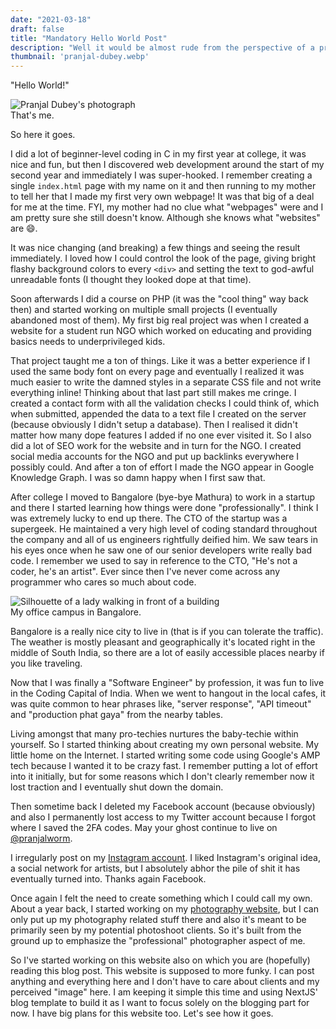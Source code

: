```yaml
---
date: "2021-03-18"
draft: false
title: "Mandatory Hello World Post"
description: "Well it would be almost rude from the perspective of a programmer not to begin with a Hello World post."
thumbnail: 'pranjal-dubey.webp'
---
```


"Hello World!"

<div class="post-image-wrapper post-top-image-wrapper">
  <img src="/images/pranjal-dubey.webp" class="post-image" alt="Pranjal Dubey's photograph" />
  <div class="post-image-caption">
    That's me.
  </div>
</div>

So here it goes.

I did a lot of beginner-level coding in C in my first year at college, it was nice and fun, but then I discovered web development around the start of my second year and immediately I was super-hooked. I remember creating a single `index.html` page with my name on it and then running to my mother to tell her that I made my first very own webpage! It was that big of a deal for me at the time. FYI, my mother had no clue what "webpages" were and I am pretty sure she still doesn't know. Although she knows what "websites" are 😄.

It was nice changing (and breaking) a few things and seeing the result immediately. I loved how I could control the look of the page, giving bright flashy background colors to every `<div>` and setting the text to god-awful unreadable fonts (I thought they looked dope at that time).

Soon afterwards I did a course on PHP (it was the "cool thing" way back then) and started working on multiple small projects (I eventually abandoned most of them). My first big real project was when I created a website for a student run NGO which worked on educating and providing basics needs to underprivileged kids. 

That project taught me a ton of things. Like it was a better experience if I used the same body font on every page and eventually I realized it was much easier to write the damned styles in a separate CSS file and not write everything inline! Thinking about that last part still makes me cringe. I created a contact form with all the validation checks I could think of, which when submitted, appended the data to a text file I created on the server (because obviously I didn't setup a database). Then I realised it didn't matter how many dope features I added if no one ever visited it. So I also did a lot of SEO work for the website and in turn for the NGO. I created social media accounts for the NGO and put up backlinks everywhere I possibly could. And after a ton of effort I made the NGO appear in Google Knowledge Graph. I was so damn happy when I first saw that.

After college I moved to Bangalore (bye-bye Mathura) to work in a startup and there I started learning how things were done "professionally". I think I was extremely lucky to end up there. The CTO of the startup was a supergeek. He maintained a very high level of coding standard throughout the company and all of us engineers rightfully deified him. We saw tears in his eyes once when he saw one of our senior developers write really bad code. I remember we used to say in reference to the CTO, "He's not a coder, he's an artist". Ever since then I've never come across any programmer who cares so much about code.

<div class="post-image-wrapper">
  <img src="/images/bangalore-office.webp" class="post-image" alt="Silhouette of a lady walking in front of a building" />
  <div class="post-image-caption">
    My office campus in Bangalore.
  </div>
</div>


Bangalore is a really nice city to live in (that is if you can tolerate the traffic). The weather is mostly pleasant and geographically it's located right in the middle of South India, so there are a lot of easily accessible places nearby if you like traveling.

Now that I was finally a "Software Engineer" by profession, it was fun to live in the Coding Capital of India. When we went to hangout in the local cafes, it was quite common to hear phrases like, "server response", "API timeout" and "production phat gaya" from the nearby tables.

Living amongst that many pro-techies nurtures the baby-techie within yourself. So I started thinking about creating my own personal website. My little home on the Internet. I started writing some code using Google's AMP tech because I wanted it to be crazy fast. I remember putting a lot of effort into it initially, but for some reasons which I don't clearly remember now it lost traction and I eventually shut down the domain.

Then sometime back I deleted my Facebook account (because obviously) and also I permanently lost access to my Twitter account because I forgot where I saved the 2FA codes. May your ghost continue to live on [@pranjalworm](https://twitter.com/pranjalworm).

I irregularly post on my [Instagram account](https://www.instagram.com/pranjalworm). I liked Instagram's original idea, a social network for artists, but I absolutely abhor the pile of shit it has eventually turned into. Thanks again Facebook.

Once again I felt the need to create something which I could call my own. About a year back, I started working on my [photography website](https://pranjaldubey.photography), but I can only put up my photography related stuff there and also it's meant to be primarily seen by my potential photoshoot clients. So it's built from the ground up to emphasize the "professional" photographer aspect of me.

So I've started working on this website also on which you are (hopefully) reading this blog post. This website is supposed to more funky. I can post anything and everything here and I don't have to care about clients and my perceived "image" here. I am keeping it simple this time and using NextJS' blog template to build it as I want to focus solely on the blogging part for now. I have big plans for this website too. Let's see how it goes.